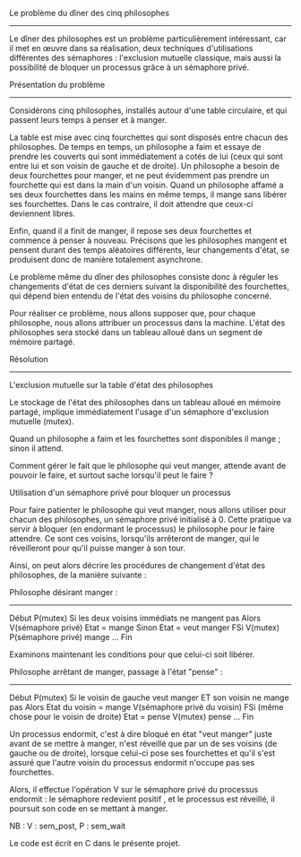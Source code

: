 Le problème du dîner des cinq philosophes
______________________________________________

Le dîner des philosophes est un problème particulièrement intéressant, car il met en œuvre dans sa réalisation, deux techniques d'utilisations différentes des sémaphores : l'exclusion mutuelle classique, mais aussi la possibilité de bloquer un processus grâce à un sémaphore privé.


Présentation du problème
___________________________

Considérons cinq philosophes, installés autour d'une table circulaire, et qui passent leurs temps à penser et à manger.

La table est mise avec cinq fourchettes qui sont disposés entre chacun des philosophes. 
De temps en temps, un philosophe a faim et essaye de prendre les couverts qui sont immédiatement a cotés de lui (ceux qui sont entre lui et son voisin de gauche et de droite). Un philosophe a besoin de  deux fourchettes pour manger, et ne peut évidemment pas prendre un fourchette qui est dans la main d'un voisin. 
Quand un philosophe affamé a ses deux fourchettes dans les mains en même temps, il mange sans libérer ses fourchettes. Dans le cas contraire, il doit attendre que ceux-ci deviennent libres.

Enfin, quand il a finit de manger, il repose ses deux fourchettes et commence à penser à nouveau. 
Précisons que les philosophes mangent et pensent durant des temps aléatoires différents, leur changements d'état, se produisent donc de manière totalement asynchrone. 

Le problème même du dîner des philosophes consiste donc à réguler les changements d'état de ces derniers suivant la disponibilité des fourchettes, qui dépend bien entendu de l'état des voisins du philosophe concerné. 


Pour réaliser ce problème, nous allons supposer que, pour chaque philosophe, nous allons attribuer un processus dans la machine. 
L'état des philosophes sera stocké dans un tableau alloué dans un segment de mémoire partagé. 

Résolution
________________________

L'exclusion mutuelle sur la table d'état des philosophes

Le stockage de l'état des philosophes dans un tableau alloué en mémoire partagé, implique immédiatement l'usage d'un sémaphore d'exclusion mutuelle (mutex).

Quand un philosophe a faim et les fourchettes sont disponibles il mange ; sinon il attend.

Comment gérer le fait que le philosophe qui veut manger, attende avant de pouvoir le faire, et surtout sache lorsqu'il peut le faire ? 


Utilisation d'un sémaphore privé pour bloquer un processus

Pour faire patienter le philosophe qui veut manger, nous allons utiliser pour chacun des philosophes, un sémaphore privé initialisé à 0. 
Cette pratique va servir à bloquer (en endormant le processus) le philosophe pour le faire attendre. Ce sont ces voisins, lorsqu'ils arrêteront de manger, qui le réveilleront pour qu'il puisse manger à son tour. 


Ainsi, on peut alors décrire les procédures de changement d'état des philosophes, de la manière suivante : 

Philosophe désirant manger :
___________________________________

Début 
P(mutex) 
Si les deux voisins immédiats ne mangent pas Alors 
	V(sémaphore privé) 
	Etat = mange 
Sinon 
	Etat = veut manger 
FSi 
V(mutex) 
P(sémaphore privé) 
mange ... 
Fin 

Examinons maintenant les conditions pour que celui-ci soit libérer. 

Philosophe arrêtant de manger, passage à l'état "pense" : 
__________________________________________________________

Début 
P(mutex) 
Si le voisin de gauche veut manger ET son voisin ne mange pas Alors 
	Etat du voisin = mange 
	V(sémaphore privé du voisin) 
FSi 
(même chose pour le voisin de droite) 
Etat = pense 
V(mutex) 
pense ... 
Fin 

Un processus endormit, c'est à dire bloqué en état "veut manger" juste avant de se mettre à manger, n'est réveillé que par un de ses voisins (de gauche ou de droite), lorsque celui-ci pose ses fourchettes et qu'il s'est assuré que l'autre voisin du processus endormit n'occupe pas ses fourchettes. 

Alors, il effectue l'opération V sur le sémaphore privé du processus endormit : le sémaphore redevient positif , et le processus est réveillé, il poursuit son code en se mettant à manger. 


NB : V : sem_post, P : sem_wait

Le code est écrit en C dans le présente projet.







